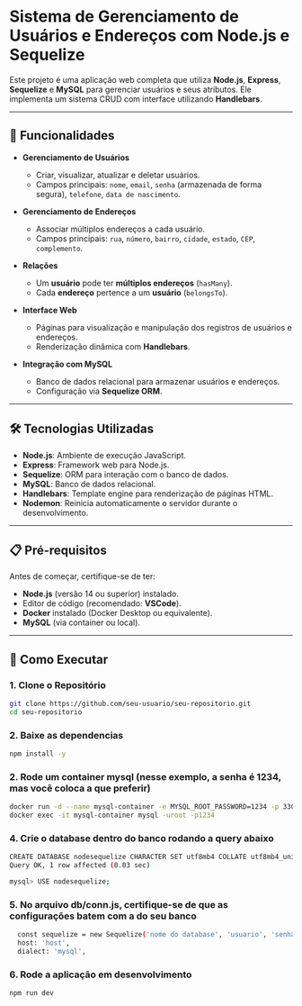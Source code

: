 # Sistema de Gerenciamento de Usuários e Endereços com Node.js e Sequelize

Este projeto é uma aplicação web completa que utiliza **Node.js**, **Express**, **Sequelize** e **MySQL** para gerenciar usuários e seus atributos. Ele implementa um sistema CRUD com interface utilizando **Handlebars**.

---

## 📝 Funcionalidades

- **Gerenciamento de Usuários**
  - Criar, visualizar, atualizar e deletar usuários.
  - Campos principais: `nome`, `email`, `senha` (armazenada de forma segura), `telefone`, `data de nascimento`.

- **Gerenciamento de Endereços**
  - Associar múltiplos endereços a cada usuário.
  - Campos principais: `rua`, `número`, `bairro`, `cidade`, `estado`, `CEP`, `complemento`.

- **Relações**
  - Um **usuário** pode ter **múltiplos endereços** (`hasMany`).
  - Cada **endereço** pertence a um **usuário** (`belongsTo`).

- **Interface Web**
  - Páginas para visualização e manipulação dos registros de usuários e endereços.
  - Renderização dinâmica com **Handlebars**.

- **Integração com MySQL**
  - Banco de dados relacional para armazenar usuários e endereços.
  - Configuração via **Sequelize ORM**.

---

## 🛠️ Tecnologias Utilizadas

- **Node.js**: Ambiente de execução JavaScript.
- **Express**: Framework web para Node.js.
- **Sequelize**: ORM para interação com o banco de dados.
- **MySQL**: Banco de dados relacional.
- **Handlebars**: Template engine para renderização de páginas HTML.
- **Nodemon**: Reinicia automaticamente o servidor durante o desenvolvimento.

---

## 📋 Pré-requisitos

Antes de começar, certifique-se de ter:

- **Node.js** (versão 14 ou superior) instalado.
- Editor de código (recomendado: **VSCode**).
- **Docker** instalado (Docker Desktop ou equivalente).
- **MySQL** (via container ou local).

---

## 🚀 Como Executar

### 1. Clone o Repositório

```bash
git clone https://github.com/seu-usuario/seu-repositorio.git
cd seu-repositorio
```

### 2. **Baixe as dependencias**

```bash
npm install -y
```

### 2. **Rode um container mysql (nesse exemplo, a senha é 1234, mas você coloca a que preferir)**

```bash
docker run -d --name mysql-container -e MYSQL_ROOT_PASSWORD=1234 -p 3306:3306 -v mysql_data:/var/lib/mysql mysql:latest
docker exec -it mysql-container mysql -uroot -p1234
```

### 4. **Crie o database dentro do banco rodando a query abaixo**

```bash
CREATE DATABASE nodesequelize CHARACTER SET utf8mb4 COLLATE utf8mb4_unicode_ci;
Query OK, 1 row affected (0.03 sec)

mysql> USE nodesequelize;
```

### 5. **No arquivo db/conn.js, certifique-se de que as configurações batem com a do seu banco**

```bash
  const sequelize = new Sequelize('nome do database', 'usuario', 'senha', {
  host: 'host',
  dialect: 'mysql',
```

### 6. **Rode a aplicação em desenvolvimento**

```bash
npm run dev
```
